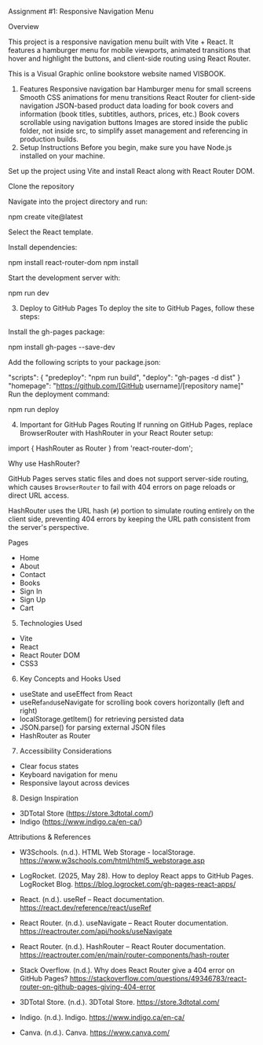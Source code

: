 Assignment #1: Responsive Navigation Menu

Overview

This project is a responsive navigation menu built with Vite + React. It features a hamburger menu for mobile viewports, animated transitions that hover and highlight the buttons, and client-side routing using React Router.

This is a Visual Graphic online bookstore website named VISBOOK.

1) Features
Responsive navigation bar
Hamburger menu for small screens
Smooth CSS animations for menu transitions
React Router for client-side navigation
JSON-based product data loading for book covers and information (book titles, subtitles, authors, prices, etc.)
Book covers scrollable using navigation buttons
Images are stored inside the public folder, not inside src, to simplify asset management and referencing in production builds.
2) Setup Instructions
Before you begin, make sure you have Node.js installed on your machine.

Set up the project using Vite and install React along with React Router DOM.

Clone the repository

Navigate into the project directory and run:

npm create vite@latest

Select the React template.

Install dependencies:

npm install react-router-dom npm install

Start the development server with:

npm run dev

3) Deploy to GitHub Pages
To deploy the site to GitHub Pages, follow these steps:

Install the gh-pages package:

npm install gh-pages --save-dev

Add the following scripts to your package.json:

"scripts": {
  "predeploy": "npm run build",
  "deploy": "gh-pages -d dist"
}
"homepage": "https://github.com/[GitHub username]/[repository name]"
Run the deployment command:

npm run deploy

4) Important for GitHub Pages Routing
If running on GitHub Pages, replace BrowserRouter with HashRouter in your React Router setup:

import { HashRouter as Router } from 'react-router-dom';


Why use HashRouter?

GitHub Pages serves static files and does not support server-side routing, which causes `BrowserRouter`
to fail with 404 errors on page reloads or direct URL access.

HashRouter uses the URL hash (`#`) portion to simulate routing entirely on the client side,
preventing 404 errors by keeping the URL path consistent from the server's perspective.


Pages
- Home
- About
- Contact
- Books
- Sign In
- Sign Up
- Cart

 5) Technologies Used

- Vite
- React
- React Router DOM
- CSS3

6) Key Concepts and Hooks Used

- useState and useEffect from React
- useRef` and `useNavigate for scrolling book covers horizontally (left and right)
- localStorage.getItem() for retrieving persisted data
- JSON.parse() for parsing external JSON files
- HashRouter as Router

7) Accessibility Considerations

- Clear focus states
- Keyboard navigation for menu
- Responsive layout across devices

8) Design Inspiration

- 3DTotal Store (https://store.3dtotal.com/)
- Indigo (https://www.indigo.ca/en-ca/)

 Attributions & References

- W3Schools. (n.d.). HTML Web Storage - localStorage. https://www.w3schools.com/html/html5_webstorage.asp

- LogRocket. (2025, May 28). How to deploy React apps to GitHub Pages.
  LogRocket Blog. https://blog.logrocket.com/gh-pages-react-apps/

- React. (n.d.). useRef – React documentation. https://react.dev/reference/react/useRef

- React Router. (n.d.). useNavigate – React Router documentation.
  https://reactrouter.com/api/hooks/useNavigate

- React Router. (n.d.). HashRouter – React Router documentation.
  https://reactrouter.com/en/main/router-components/hash-router

- Stack Overflow. (n.d.). Why does React Router give a 404 error on GitHub Pages?
  https://stackoverflow.com/questions/49346783/react-router-on-github-pages-giving-404-error

- 3DTotal Store. (n.d.). 3DTotal Store. https://store.3dtotal.com/

- Indigo. (n.d.). Indigo. https://www.indigo.ca/en-ca/

- Canva. (n.d.). Canva. https://www.canva.com/

